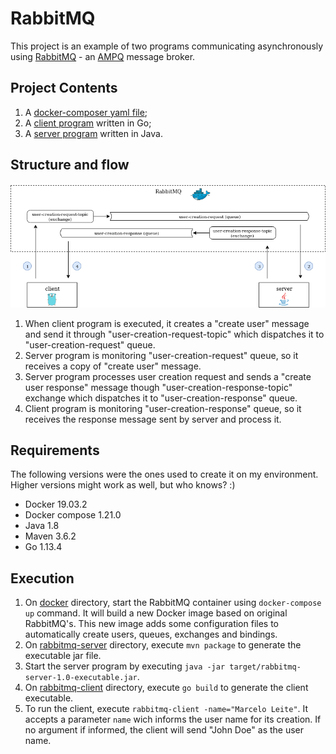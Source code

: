 # RabbitMQ

This project is an example of two programs communicating asynchronously using [RabbitMQ](https://www.rabbitmq.com/) - an [AMPQ](https://en.wikipedia.org/wiki/Advanced_Message_Queuing_Protocol) message broker.

## Project Contents
1. A [docker-composer yaml file](docker/docker-compose.yml);
2. A [client program](rabbitmq-client/) written in Go;
3. A [server program](rabbitmq-server/) written in Java.

## Structure and flow
![project structure](docs/structure.png)

1. When client program is executed, it creates a "create user" message and send it through "user-creation-request-topic" which dispatches it to "user-creation-request" queue.
2. Server program is monitoring "user-creation-request" queue, so it receives a copy of "create user" message.
3. Server program processes user creation request and sends a "create user response" message though "user-creation-response-topic" exchange which dispatches it to "user-creation-response" queue.
4. Client program is monitoring "user-creation-response" queue, so it receives the response message sent by server and process it.

## Requirements
The following versions were the ones used to create it on my environment. Higher versions might work as well, but who knows? :)
- Docker 19.03.2
- Docker compose 1.21.0
- Java 1.8
- Maven 3.6.2
- Go 1.13.4

## Execution
1. On [docker](docker/) directory, start the RabbitMQ container using `docker-compose up` command. It will build a new Docker image based on original RabbitMQ's. This new image adds some configuration files to automatically create users, queues, exchanges and bindings.
2. On [rabbitmq-server](rabbitmq-server/) directory, execute `mvn package` to generate the executable jar file.
3. Start the server program by executing `java -jar target/rabbitmq-server-1.0-executable.jar`.
4. On [rabbitmq-client](rabbitmq-client/) directory, execute `go build` to generate the client executable.
5. To run the client, execute `rabbitmq-client -name="Marcelo Leite"`. It accepts a parameter `name` wich informs the user name for its creation. If no argument if informed, the client will send "John Doe" as the user name.
